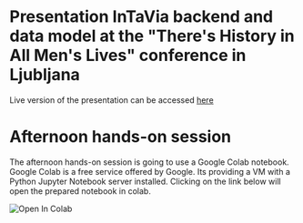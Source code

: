 # Presentation InTaVia backend and data model at the "There's History in All Men's Lives" conference in Ljubljana

Live version of the presentation can be accessed [here](https://intavia.github.io/backend-presentation-ljubljana-2023/)

# Afternoon hands-on session
The afternoon hands-on session is going to use a Google Colab notebook. Google Colab is a free service offered by Google. Its providing a VM with a Python Jupyter Notebook server installed. Clicking on the link below will open the prepared notebook in colab.

<img data-canonical-src="https://colab.research.google.com/assets/colab-badge.svg" alt="Open In Colab" src="https://camo.githubusercontent.com/84f0493939e0c4de4e6dbe113251b4bfb5353e57134ffd9fcab6b8714514d4d1/68747470733a2f2f636f6c61622e72657365617263682e676f6f676c652e636f6d2f6173736574732f636f6c61622d62616467652e737667">
